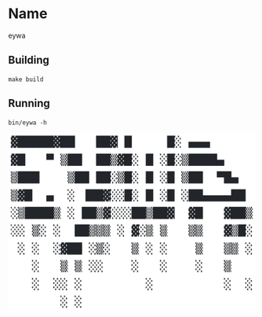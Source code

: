 Name
==========

eywa

Building
---------

```
make build
```

Running
---------

```
bin/eywa -h
```

![meta](art/eywa.png)
